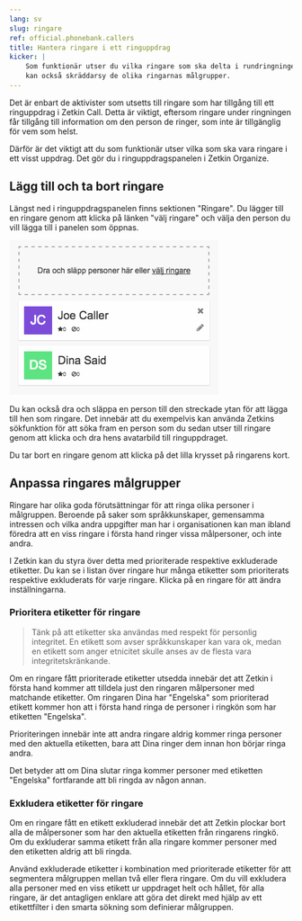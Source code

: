 ```yaml
---
lang: sv
slug: ringare
ref: official.phonebank.callers
title: Hantera ringare i ett ringuppdrag
kicker: |
    Som funktionär utser du vilka ringare som ska delta i rundringningen. Du
    kan också skräddarsy de olika ringarnas målgrupper.
---
```


Det är enbart de aktivister som utsetts till ringare som har tillgång till ett
ringuppdrag i Zetkin Call. Detta är viktigt, eftersom ringare under ringningen
får tillgång till information om den person de ringer, som inte är tillgänglig
för vem som helst.

Därför är det viktigt att du som funktionär utser vilka som ska vara ringare i
ett visst uppdrag. Det gör du i ringuppdragspanelen i Zetkin Organize.

## Lägg till och ta bort ringare
Längst ned i ringuppdragspanelen finns sektionen "Ringare". Du lägger till en
ringare genom att klicka på länken "välj ringare" och välja den person du vill
lägga till i panelen som öppnas.

![Ringare i ringuppdragspanelen](./ringare.png)

Du kan också dra och släppa en person till den streckade ytan för att lägga till
hen som ringare. Det innebär att du exempelvis kan använda Zetkins sökfunktion
för att söka fram en person som du sedan utser till ringare genom att klicka och
dra hens avatarbild till ringuppdraget.

Du tar bort en ringare genom att klicka på det lilla krysset på ringarens kort.

## Anpassa ringares målgrupper
Ringare har olika goda förutsättningar för att ringa olika personer i
målgruppen. Beroende på saker som språkkunskaper, gemensamma intressen och vilka
andra uppgifter man har i organisationen kan man ibland föredra att en viss
ringare i första hand ringer vissa målpersoner, och inte andra.

I Zetkin kan du styra över detta med prioriterade respektive exkluderade
etiketter. Du kan se i listan över ringare hur många etiketter som prioriterats
respektive exkluderats för varje ringare. Klicka på en ringare för att ändra
inställningarna.

### Prioritera etiketter för ringare
> Tänk på att etiketter ska användas med respekt för personlig integritet.
> En etikett som avser språkkunskaper kan vara ok, medan en etikett som anger
> etnicitet skulle anses av de flesta vara integritetskränkande.

Om en ringare fått prioriterade etiketter utsedda innebär det att Zetkin i
första hand kommer att tilldela just den ringaren målpersoner med matchande
etiketter. Om ringaren Dina har "Engelska" som prioriterad etikett kommer hon
att i första hand ringa de personer i ringkön som har etiketten "Engelska".

Prioriteringen innebär inte att andra ringare aldrig kommer ringa personer
med den aktuella etiketten, bara att Dina ringer dem innan hon börjar ringa
andra.

Det betyder att om Dina slutar ringa kommer personer med etiketten "Engelska"
fortfarande att bli ringda av någon annan.

### Exkludera etiketter för ringare
Om en ringare fått en etikett exkluderad innebär det att Zetkin plockar bort
alla de målpersoner som har den aktuella etiketten från ringarens ringkö. Om
du exkluderar samma etikett från alla ringare kommer personer med den
etiketten aldrig att bli ringda.

Använd exkluderade etiketter i kombination med prioriterade etiketter för att
segmentera målgruppen mellan två eller flera ringare. Om du vill exkludera
alla personer med en viss etikett ur uppdraget helt och hållet, för alla
ringare, är det antagligen enklare att göra det direkt med hjälp av ett
etikettfilter i den smarta sökning som definierar målgruppen.
